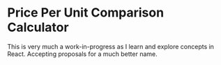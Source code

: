 # Price Per Unit Comparison Calculator

This is very much a work-in-progress as I learn and explore concepts in React. Accepting proposals for a much better name.
